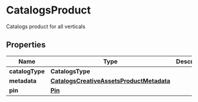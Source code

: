

# CatalogsProduct

Catalogs product for all verticals

## Properties

Name | Type | Description | Notes
------------ | ------------- | ------------- | -------------
**catalogType** | **CatalogsType** |  | 
**metadata** | [**CatalogsCreativeAssetsProductMetadata**](CatalogsCreativeAssetsProductMetadata.md) |  | 
**pin** | [**Pin**](Pin.md) |  | 



